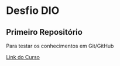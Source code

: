 # Desfio DIO
## Primeiro Repositório

Para testar os conhecimentos em Git/GitHub

[Link do Curso](https://web.dio.me/lab/criando-seu-primeiro-repositorio-no-github-para-compartilhar-seu-progresso/learning/d5854276-7461-4b80-96e3-e8b6f9b21eeb)

